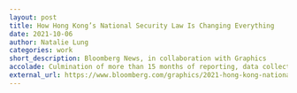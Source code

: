 ```yaml
---
layout: post
title: How Hong Kong’s National Security Law Is Changing Everything
date: 2021-10-06
author: Natalie Lung
categories: work
short_description: Bloomberg News, in collaboration with Graphics
accolade: Culmination of more than 15 months of reporting, data collection and analysis on each security law-related arrest
external_url: https://www.bloomberg.com/graphics/2021-hong-kong-national-security-law-arrests
---
```

